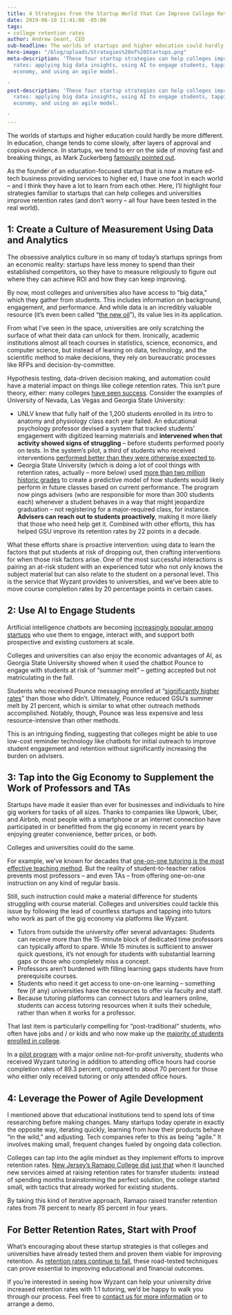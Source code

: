 ```yaml
---
title: 4 Strategies from the Startup World that Can Improve College Retention Rates
date: 2019-06-10 11:41:00 -05:00
tags:
- college retention rates
author: Andrew Geant, CEO
sub-headline: The worlds of startups and higher education could hardly be more different.
hero-image: "/blog/uploads/Strategies%20of%20Startups.png"
meta-description: 'These four startup strategies can help colleges improve retention
  rates: applying big data insights, using AI to engage students, tapping the gig
  economy, and using an agile model.

'
post-description: 'These four startup strategies can help colleges improve retention
  rates: applying big data insights, using AI to engage students, tapping the gig
  economy, and using an agile model.

'
---
```


The worlds of startups and higher education could hardly be more different. In education, change tends to come slowly, after layers of approval and copious evidence. In startups, we tend to err on the side of moving fast and breaking things, as Mark Zuckerberg [famously pointed out]( https://www.geek.com/news/mark-zuckerberg-says-you-need-to-move-fast-and-break-things-922432/).

As the founder of an education-focused startup that is now a mature ed-tech business providing services to higher ed, I have one foot in each world – and I think they have a lot to learn from each other. Here, I’ll highlight four strategies familiar to startups that can help colleges and universities improve retention rates (and don’t worry – all four have been tested in the real world).

## 1: Create a Culture of Measurement Using Data and Analytics

The obsessive analytics culture in so many of today’s startups springs from an economic reality: startups have less money to spend than their established competitors, so they have to measure religiously to figure out where they can achieve ROI and how they can keep improving.

By now, most colleges and universities also have access to “big data,” which they gather from students. This includes information on background, engagement, and performance. And while data is an incredibly valuable resource (it’s even been called “[the new oil](https://www.economist.com/leaders/2017/05/06/the-worlds-most-valuable-resource-is-no-longer-oil-but-data)”), its value lies in its application. 

From what I’ve seen in the space, universities are only scratching the surface of what their data can unlock for them. Ironically, academic institutions almost all teach courses in statistics, science, economics, and computer science, but instead of leaning on data, technology, and the scientific method to make decisions, they rely on bureaucratic processes like RFPs and decision-by-committee. 

Hypothesis testing, data-driven decision making, and automation could have a material impact on things like college retention rates. This isn’t pure theory, either: many colleges [have seen success](https://edscoop.com/university-retention-is-falling-but-data-interventions-can-help/). Consider the examples of University of Nevada, Las Vegas and Georgia State University:

* UNLV knew that fully half of the 1,200 students enrolled in its intro to anatomy and physiology class each year failed. An educational psychology professor devised a system that tracked students’ engagement with digitized learning materials and **intervened when that activity showed signs of struggling** – before students performed poorly on tests. In the system’s pilot, a third of students who received interventions [performed better than they were otherwise expected to](https://edtechmagazine.com/higher/article/2017/08/colleges-embrace-data-analytics-improve-student-retention).
* Georgia State University (which is doing a lot of cool things with retention rates, actually –  more below) used [more than two million historic grades](https://www.theatlantic.com/education/archive/2013/09/georgia-state-improved-its-graduation-rate-by-22-points-in-10-years/279909/) to create a predictive model of how students would likely perform in future classes based on current performance. The program now pings advisers (who are responsible for more than 300 students each) whenever a student behaves in a way that might jeopardize graduation – not registering for a major-required class, for instance. **Advisers can reach out to students proactively**, making it more likely that those who need help get it. Combined with other efforts, this has helped GSU improve its retention rates by 22 points in a decade.

What these efforts share is proactive intervention: using data to learn the factors that put students at risk of dropping out, then crafting interventions for when those risk factors arise. One of the most successful interactions is pairing an at-risk student with an experienced tutor who not only knows the subject material but can also relate to the student on a personal level. This is the service that Wyzant provides to universities, and we’ve been able to move course completion rates by 20 percentage points in certain cases. 

## 2: Use AI to Engage Students

Artificial intelligence chatbots are becoming [increasingly popular among startups](https://medium.com/datadriveninvestor/the-chatbot-landscape-shifts-again-in-2019-1faeba21ea1c) who use them to engage, interact with, and support both prospective and existing customers at scale.

Colleges and universities can also enjoy the economic advantages of AI, as Georgia State University showed when it used the chatbot Pounce to engage with students at risk of “summer melt” – getting accepted but not matriculating in the fall.

Students who received Pounce messaging enrolled at “[significantly higher rates](https://www.brookings.edu/interactives/5-ways-to-boost-community-college-completion-rates/)” than those who didn’t. Ultimately, Pounce reduced GSU’s summer melt by 21 percent, which is similar to what other outreach methods accomplished. Notably, though, Pounce was less expensive and less resource-intensive than other methods. 

This is an intriguing finding, suggesting that colleges might be able to use low-cost reminder technology like chatbots for initial outreach to improve student engagement and retention without significantly increasing the burden on advisers.

## 3: Tap into the Gig Economy to Supplement the Work of Professors and TAs

Startups have made it easier than ever for businesses and individuals to hire gig workers for tasks of all sizes. Thanks to companies like Upwork, Uber, and Airbnb, most people with a smartphone or an internet connection have participated in or benefitted from the gig economy in recent years by enjoying greater convenience, better prices, or both.

Colleges and universities could do the same.

For example, we’ve known for decades that [one-on-one tutoring is the most effective teaching method](http://web.mit.edu/5.95/readings/bloom-two-sigma.pdf). But the reality of student-to-teacher ratios prevents most professors – and even TAs – from offering one-on-one instruction on any kind of regular basis.

Still, such instruction could make a material difference for students struggling with course material. Colleges and universities could tackle this issue by following the lead of countless startups and tapping into tutors who work as part of the gig economy via platforms like Wyzant.

* Tutors from outside the university offer several advantages:
Students can receive more than the 15-minute block of dedicated time professors can typically afford to spare. While 15 minutes is sufficient to answer quick questions, it’s not enough for students with substantial learning gaps or those who completely miss a concept.
* Professors aren’t burdened with filling learning gaps students have from prerequisite courses.
* Students who need it get access to one-on-one learning – something few (if any) universities have the resources to offer via faculty and staff.
* Because tutoring platforms can connect tutors and learners online, students can access tutoring resources when it suits their schedule, rather than when it works for a professor.

That last item is particularly compelling for “post-traditional” students, who often have jobs and / or kids and who now make up the [majority of students enrolled in college](https://www.npr.org/sections/ed/2018/09/04/638561407/todays-college-students-arent-who-you-think-they-are).

In a [pilot program](https://edscoop.com/university-retention-is-falling-but-data-interventions-can-help/) with a major online not-for-profit university, students who received Wyzant tutoring in addition to attending office hours had course completion rates of 89.3 percent, compared to about 70 percent for those who either only received tutoring or only attended office hours.

## 4: Leverage the Power of Agile Development

I mentioned above that educational institutions tend to spend lots of time researching before making changes. Many startups today operate in exactly the opposite way, iterating quickly, learning from how their products behave “in the wild,” and adjusting. Tech companies refer to this as being “agile.” It involves making small, frequent changes fueled by ongoing data collection. 

Colleges can tap into the agile mindset as they implement efforts to improve retention rates. [New Jersey’s Ramapo College did just that](https://er.educause.edu/blogs/2017/8/ramapo-college-boosting-retention-rates-with-inclusive-student-services) when it launched new services aimed at raising retention rates for transfer students: instead of spending months brainstorming the perfect solution, the college started small, with tactics that already worked for existing students.

By taking this kind of iterative approach, Ramapo raised transfer retention rates from 78 percent to nearly 85 percent in four years.

## For Better Retention Rates, Start with Proof

What’s encouraging about these startup strategies is that colleges and universities have already tested them and proven them viable for improving retention. As [retention rates continue to fall](http://nscresearchcenter.org/currenttermenrollmentestimate-spring2018/), these road-tested techniques can prove essential to improving educational and financial outcomes.

If you’re interested in seeing how Wyzant can help your university drive increased retention rates with 1:1 tutoring, we’d be happy to walk you through our process. Feel free to [contact us for more information](https://startlearning.wyzant.com/higher-ed/) or to arrange a demo.












